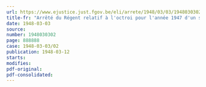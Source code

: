 ```yaml
---
url: https://www.ejustice.just.fgov.be/eli/arrete/1948/03/03/1948030302/justel
title-fr: "Arrêté du Régent relatif à l'octroi pour l'année 1947 d'un supplément d'allocation aux bénéficiaires d'une allocation de vieillesse, de veuve, d'invalidité ou d'orphelin à charge du Fonds d'allocations pour Employés"
date: 1948-03-03
source:
number: 1948030302
page: 888888
case: 1948-03-03/02
publication: 1948-03-12
starts:
modifies:
pdf-original:
pdf-consolidated:
---
```


